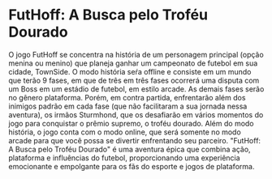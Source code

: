 # FutHoff: A Busca pelo Troféu Dourado
O jogo FutHoff se concentra na história de um personagem principal (opção menina ou menino) que planeja ganhar um campeonato de futebol em sua cidade, TownSide. O modo história seŕa offline e consiste em um mundo que terão 9 fases, em que de três em três fases ocorrerá uma disputa com um Boss em um estádio de futebol, em estilo arcade. As demais fases serão no gênero plataforma. Porém, em contra partida, enfrentarão além dos inimigos padrão em cada fase (que não facilitaram a sua jornada nessa aventura), os irmãos Sturmhond, que os desafiarão em vários momentos do jogo para conquistar o prêmio supremo, o troféu dourado. Além do modo história, o jogo conta com o modo online, que será somente no modo arcade para que você possa se divertir enfrentando seu parceiro. "FutHoff: A Busca pelo Troféu Dourado" é uma aventura épica que combina ação, plataforma e influências do futebol, proporcionando uma experiência emocionante e empolgante para os fãs do esporte e jogos de plataforma.
